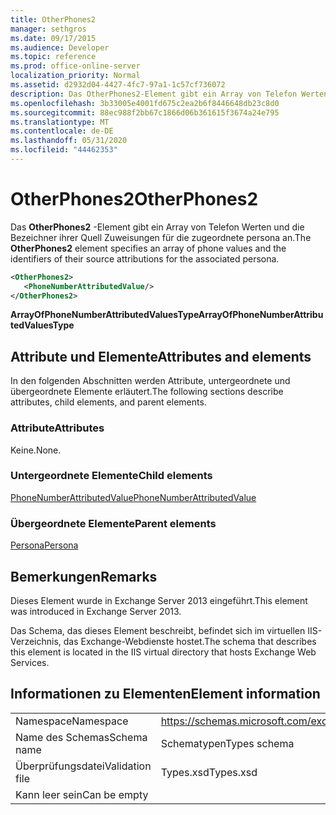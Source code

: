 ```yaml
---
title: OtherPhones2
manager: sethgros
ms.date: 09/17/2015
ms.audience: Developer
ms.topic: reference
ms.prod: office-online-server
localization_priority: Normal
ms.assetid: d2932d04-4427-4fc7-97a1-1c57cf736072
description: Das OtherPhones2-Element gibt ein Array von Telefon Werten und die Bezeichner ihrer Quell Zuweisungen für die zugeordnete persona an.
ms.openlocfilehash: 3b33005e4001fd675c2ea2b6f8446648db23c8d0
ms.sourcegitcommit: 88ec988f2bb67c1866d06b361615f3674a24e795
ms.translationtype: MT
ms.contentlocale: de-DE
ms.lasthandoff: 05/31/2020
ms.locfileid: "44462353"
---
```

# <a name="otherphones2"></a><span data-ttu-id="aaa7d-103">OtherPhones2</span><span class="sxs-lookup"><span data-stu-id="aaa7d-103">OtherPhones2</span></span>

<span data-ttu-id="aaa7d-104">Das **OtherPhones2** -Element gibt ein Array von Telefon Werten und die Bezeichner ihrer Quell Zuweisungen für die zugeordnete persona an.</span><span class="sxs-lookup"><span data-stu-id="aaa7d-104">The **OtherPhones2** element specifies an array of phone values and the identifiers of their source attributions for the associated persona.</span></span> 
  
```XML
<OtherPhones2>
   <PhoneNumberAttributedValue/>
</OtherPhones2>

```

 <span data-ttu-id="aaa7d-105">**ArrayOfPhoneNumberAttributedValuesType**</span><span class="sxs-lookup"><span data-stu-id="aaa7d-105">**ArrayOfPhoneNumberAttributedValuesType**</span></span>
## <a name="attributes-and-elements"></a><span data-ttu-id="aaa7d-106">Attribute und Elemente</span><span class="sxs-lookup"><span data-stu-id="aaa7d-106">Attributes and elements</span></span>

<span data-ttu-id="aaa7d-107">In den folgenden Abschnitten werden Attribute, untergeordnete und übergeordnete Elemente erläutert.</span><span class="sxs-lookup"><span data-stu-id="aaa7d-107">The following sections describe attributes, child elements, and parent elements.</span></span>
  
### <a name="attributes"></a><span data-ttu-id="aaa7d-108">Attribute</span><span class="sxs-lookup"><span data-stu-id="aaa7d-108">Attributes</span></span>

<span data-ttu-id="aaa7d-109">Keine.</span><span class="sxs-lookup"><span data-stu-id="aaa7d-109">None.</span></span>
  
### <a name="child-elements"></a><span data-ttu-id="aaa7d-110">Untergeordnete Elemente</span><span class="sxs-lookup"><span data-stu-id="aaa7d-110">Child elements</span></span>

[<span data-ttu-id="aaa7d-111">PhoneNumberAttributedValue</span><span class="sxs-lookup"><span data-stu-id="aaa7d-111">PhoneNumberAttributedValue</span></span>](phonenumberattributedvalue.md)
  
### <a name="parent-elements"></a><span data-ttu-id="aaa7d-112">Übergeordnete Elemente</span><span class="sxs-lookup"><span data-stu-id="aaa7d-112">Parent elements</span></span>

[<span data-ttu-id="aaa7d-113">Persona</span><span class="sxs-lookup"><span data-stu-id="aaa7d-113">Persona</span></span>](persona.md)
  
## <a name="remarks"></a><span data-ttu-id="aaa7d-114">Bemerkungen</span><span class="sxs-lookup"><span data-stu-id="aaa7d-114">Remarks</span></span>

<span data-ttu-id="aaa7d-115">Dieses Element wurde in Exchange Server 2013 eingeführt.</span><span class="sxs-lookup"><span data-stu-id="aaa7d-115">This element was introduced in Exchange Server 2013.</span></span>
  
<span data-ttu-id="aaa7d-116">Das Schema, das dieses Element beschreibt, befindet sich im virtuellen IIS-Verzeichnis, das Exchange-Webdienste hostet.</span><span class="sxs-lookup"><span data-stu-id="aaa7d-116">The schema that describes this element is located in the IIS virtual directory that hosts Exchange Web Services.</span></span>
  
## <a name="element-information"></a><span data-ttu-id="aaa7d-117">Informationen zu Elementen</span><span class="sxs-lookup"><span data-stu-id="aaa7d-117">Element information</span></span>

|||
|:-----|:-----|
|<span data-ttu-id="aaa7d-118">Namespace</span><span class="sxs-lookup"><span data-stu-id="aaa7d-118">Namespace</span></span>  <br/> |https://schemas.microsoft.com/exchange/services/2006/types  <br/> |
|<span data-ttu-id="aaa7d-119">Name des Schemas</span><span class="sxs-lookup"><span data-stu-id="aaa7d-119">Schema name</span></span>  <br/> |<span data-ttu-id="aaa7d-120">Schematypen</span><span class="sxs-lookup"><span data-stu-id="aaa7d-120">Types schema</span></span>  <br/> |
|<span data-ttu-id="aaa7d-121">Überprüfungsdatei</span><span class="sxs-lookup"><span data-stu-id="aaa7d-121">Validation file</span></span>  <br/> |<span data-ttu-id="aaa7d-122">Types.xsd</span><span class="sxs-lookup"><span data-stu-id="aaa7d-122">Types.xsd</span></span>  <br/> |
|<span data-ttu-id="aaa7d-123">Kann leer sein</span><span class="sxs-lookup"><span data-stu-id="aaa7d-123">Can be empty</span></span>  <br/> ||
   

